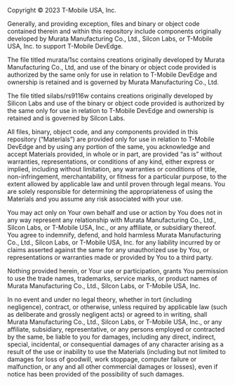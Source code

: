 Copyright © 2023 T-Mobile USA, Inc.
 
Generally, and providing exception, files and binary or object code contained therein and within this repository include components originally developed by Murata Manufacturing Co., Ltd., Silcon Labs, or T-Mobile USA, Inc. to support T-Mobile DevEdge.
 
The file titled murata/1sc contains creations originally developed by Murata Manufacturing Co., Ltd, and use of the binary or object code provided is authorized by the same only for use in relation to T-Mobile DevEdge and ownership is retained and is governed by Murata Manufacturing Co., Ltd.
 
The file titled silabs/rs9116w contains creations originally developed by Silicon Labs and use of the binary or object code provided is authorized by the same only for use in relation to T-Mobile DevEdge and ownership is retained and is governed by Silcon Labs.
 
All files, binary, object code, and any components provided in this repository (“Materials”) are provided only for use in relation to T-Mobile DevEdge and by using any portion of the same, you acknowledge and accept Materials provided, in whole or in part, are provided “as is” without warranties, representations, or conditions of any kind, either express or implied, including without limitation, any warranties or conditions of title, non-infringement, merchantability, or fitness for a particular purpose, to the extent allowed by applicable law and until proven through legal means. You are solely responsible for determining the appropriateness of using the Materials and you assume any risk associated with your use.
 
You may act only on Your own behalf and use or action by You does not in any way represent any relationship with Murata Manufacturing Co., Ltd., Silcon Labs, or T-Mobile USA, Inc., or any affiliate, or subsidiary thereof. You agree to indemnify, defend, and hold harmless Murata Manufacturing Co., Ltd., Silcon Labs, or T-Mobile USA, Inc. for any liability incurred by or claims asserted against the same for any unauthorized use by You, or representations or warranties made or provided by You to a third party.
 
Nothing provided herein, or Your use or participation, grants You permission to use the trade names, trademarks, service marks, or product names of Murata Manufacturing Co., Ltd., Silcon Labs, or T-Mobile USA, Inc.
 
In no event and under no legal theory, whether in tort (including negligence), contract, or otherwise, unless required by applicable law (such as deliberate and grossly negligent acts) or agreed to in writing, shall Murata Manufacturing Co., Ltd., Silcon Labs, or T-Mobile USA, Inc., or any affiliate, subsidiary, representative, or any persons employed or contracted by the same, be liable to you for damages, including any direct, indirect, special, incidental, or consequential damages of any character arising as a result of the use or inability to use the Materials (including but not limited to damages for loss of goodwill, work stoppage, computer failure or malfunction, or any and all other commercial damages or losses), even if notice has been provided of the possibility of such damages.
